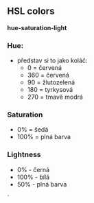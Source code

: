 ## HSL colors

**hue-saturation-light**

### Hue:
- představ si to jako koláč:
  - 0 = červená
  - 360 = červená
  - 90 = žlutozelená
  - 180 = tyrkysová
  - 270 = tmavě modrá

### Saturation

- 0% = šedá
- 100% = plná barva

### Lightness

- 0% - černá
- 100% - bílá
- 50% - plná barva

`
<style>
.div {
    color: hsl(0, 100%, 50%);
    color: hsl(240, 100%, 50%);
    color: hsl(120, 100%, 25%);
    color: hsl(60, 100%, 50%);
    color: hsl(300, 76%, 72%);
    color: hsl(0, 59%, 41%);
    }
<style/>
`